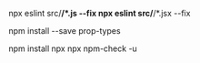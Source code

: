 npx eslint src/**/*.js --fix
npx eslint src/**/*.jsx --fix


npm install --save prop-types

npm install
npx npx npm-check -u